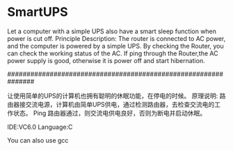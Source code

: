 # SmartUPS

Let a computer with a simple UPS also have a smart sleep function when power is cut off. 
Principle Description: The router is connected to AC power, and the computer is powered by a simple UPS. By checking the Router, you can check the working status of the AC.
If ping through the Router,the AC power supply is good, otherwise it is power off and start hibernation.

###############################################################

让使用简单的UPS的计算机也拥有聪明的休眠功能，在停电的时候。
原理说明: 路由器接交流电源，计算机由简单UPS供电，通过检测路由器，去检查交流电的工作状态。
Ping 路由器通过，则交流电供电良好，否则为断电并启动休眠。



IDE:VC6.0 Language:C

You can also use gcc
